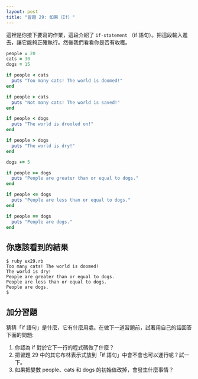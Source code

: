 ```yaml
---
layout: post
title: "習題 29: 如果（If）"
---
```

這裡是你接下要寫的作業，這段介紹了 `if-statement` （if 語句）。把這段輸入進去，讓它能夠正確執行。然後我們看看你是否有收穫。

```ruby
people = 20
cats = 30
dogs = 15

if people < cats
  puts "Too many cats! The world is doomed!"
end

if people > cats
  puts "Not many cats! The world is saved!"
end

if people < dogs
  puts "The world is drooled on!"
end

if people > dogs
  puts "The world is dry!"
end

dogs += 5

if people >= dogs
  puts "People are greater than or equal to dogs."
end

if people <= dogs
  puts "People are less than or equal to dogs."
end

if people == dogs
  puts "People are dogs."
end
```
## 你應該看到的結果

    $ ruby ex29.rb 
    Too many cats! The world is doomed!
    The world is dry!
    People are greater than or equal to dogs.
    People are less than or equal to dogs.
    People are dogs.
    $

## 加分習題

猜猜「if 語句」是什麼，它有什麼用處。在做下一道習題前，試著用自己的話回答下面的問題:

1. 你認為 if 對於它下一行的程式碼做了什麼？
2. 把習題 29 中的其它布林表示式放到「if 語句」中會不會也可以運行呢？試一下。
3. 如果把變數 people、cats 和 dogs 的初始值改掉，會發生什麼事情？

